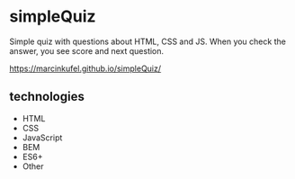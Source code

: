 # simpleQuiz
Simple quiz with questions about HTML, CSS and JS. When you check the answer, you see score and next question.

https://marcinkufel.github.io/simpleQuiz/

## technologies
- HTML
- CSS
- JavaScript
- BEM
- ES6+
- Other
